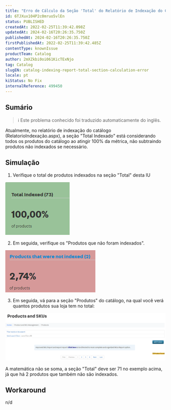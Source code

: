 ```yaml
---
title: "Erro de Cálculo da Seção 'Total' do Relatório de Indexação do Catálogo "
id: 6TJXux104P2c0mruo5vlEn
status: PUBLISHED
createdAt: 2022-02-25T11:39:42.098Z
updatedAt: 2024-02-16T20:26:35.750Z
publishedAt: 2024-02-16T20:26:35.750Z
firstPublishedAt: 2022-02-25T11:39:42.485Z
contentType: knownIssue
productTeam: Catalog
author: 2mXZkbi0oi061KicTExNjo
tag: Catalog
slugEN: catalog-indexing-report-total-section-calculation-error
locale: pt
kiStatus: No Fix
internalReference: 499450
---
```


## Sumário

>ℹ️ Este problema conhecido foi traduzido automaticamente do inglês.


Atualmente, no relatório de indexação do catálogo (RelatorioIndexação.aspx), a seção "Total Indexado" está considerando todos os produtos do catálogo ao atingir 100% da métrica, não subtraindo produtos não indexados se necessário.







## Simulação


1) Verifique o total de produtos indexados na seção "Total" desta IU

 ![](https://raw.githubusercontent.com/vtexdocs/known-issues/refs/heads/main/docs/pt/known-issues/Catalog/erro-de-calculo-da-secao-total-do-relatorio-de-indexacao-do-catalogo_1.png)

2) Em seguida, verifique os "Produtos que não foram indexados".

 ![](https://raw.githubusercontent.com/vtexdocs/known-issues/refs/heads/main/docs/pt/known-issues/Catalog/erro-de-calculo-da-secao-total-do-relatorio-de-indexacao-do-catalogo_2.png)

3) Em seguida, vá para a seção "Produtos" do catálogo, na qual você verá quantos produtos sua loja tem no total:

 ![](https://raw.githubusercontent.com/vtexdocs/known-issues/refs/heads/main/docs/pt/known-issues/Catalog/erro-de-calculo-da-secao-total-do-relatorio-de-indexacao-do-catalogo_3.png)

A matemática não se soma, a seção "Total" deve ser 71 no exemplo acima, já que há 2 produtos que também não são indexados.








## Workaround


n/d

